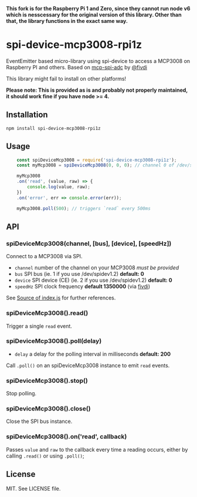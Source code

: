 **This fork is for the Raspberry Pi 1 and Zero, since they cannot run node v6 which is nesscessary for the original version of this library. Other than that, the library functions in the exact same way.**

# spi-device-mcp3008-rpi1z

EventEmitter based micro-library using spi-device to access a MCP3008 on Raspberry PI and others. Based on [mcp-spi-adc][1] by [@fivdi][2]

This library might fail to install on other platforms!

**Please note: This is provided as is and probably not properly maintained, it should work fine if you have node >= 4.**

## Installation

`npm install spi-device-mcp3008-rpi1z`

## Usage

```js
    const spiDeviceMcp3008 = require('spi-device-mcp3008-rpi1z');
    const myMcp3008 = spiDeviceMcp3008(0, 0, 0); // channel 0 of /dev/spidev0.0

    myMcp3008
    .on('read', (value, raw) => {
        console.log(value, raw);
    })
    .on('error', err => console.error(err));

    myMcp3008.poll(500); // triggers `read` every 500ms
```

## API

### spiDeviceMcp3008(channel, [bus], [device], [speedHz])

Connect to a MCP3008 via SPI.

- `channel` number of the channel on your MCP3008 *must be provided*
- `bus` SPI bus (ie. 1 if you use /dev/spidev1.2) **default: 0**
- `device`  SPI device (CE) (ie. 2 if you use /dev/spidev1.2) **default: 0**
- `speedHz` SPI clock frequency **default 1350000** (via [fivdi][3])

See [Source of index.js](https://github.com/pichfl/spi-device-mcp3008/blob/master/index.js) for further references.


### spiDeviceMcp3008().read()

Trigger a single `read` event.


### spiDeviceMcp3008().poll(delay)

- `delay` a delay for the polling interval in milliseconds **default: 200**

Call `.poll()` on an spiDeviceMcp3008 instance to emit `read` events.


### spiDeviceMcp3008().stop()

Stop polling.


### spiDeviceMcp3008().close()

Close the SPI bus instance.


### spiDeviceMcp3008().on('read', callback)

Passes `value` and `raw` to the callback every time a reading occurs, either by calling `.read()` or using `.poll()`;




## License

MIT. See LICENSE file.


[1]: https://github.com/fivdi/mcp-spi-adc
[2]: https://github.com/fivdi
[3]: https://github.com/fivdi/mcp-spi-adc/blob/9befc01cc4806a1bf924e0acb31fc6505f9fdde4/mcp-spi-adc.js#L9
